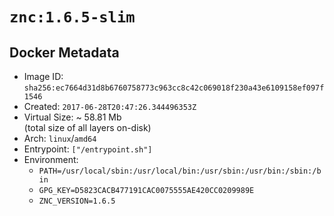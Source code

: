 # `znc:1.6.5-slim`

## Docker Metadata

- Image ID: `sha256:ec7664d31d8b6760758773c963cc8c42c069018f230a43e6109158ef097f1546`
- Created: `2017-06-28T20:47:26.344496353Z`
- Virtual Size: ~ 58.81 Mb  
  (total size of all layers on-disk)
- Arch: `linux`/`amd64`
- Entrypoint: `["/entrypoint.sh"]`
- Environment:
  - `PATH=/usr/local/sbin:/usr/local/bin:/usr/sbin:/usr/bin:/sbin:/bin`
  - `GPG_KEY=D5823CACB477191CAC0075555AE420CC0209989E`
  - `ZNC_VERSION=1.6.5`
